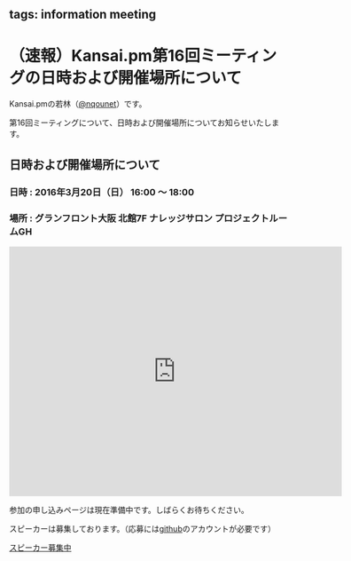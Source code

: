 tags: information meeting
---
# （速報）Kansai.pm第16回ミーティングの日時および開催場所について

Kansai.pmの若林（[@nqounet](https://twitter.com/nqounet)）です。

第16回ミーティングについて、日時および開催場所についてお知らせいたします。

## 日時および開催場所について

### 日時 : 2016年3月20日（日） 16:00 〜 18:00
### 場所 : グランフロント大阪 北館7F ナレッジサロン プロジェクトルームGH

<iframe src="https://www.google.com/maps/embed?pb=!1m18!1m12!1m3!1d104959.21057494337!2d135.42444789306074!3d34.705802162309425!2m3!1f0!2f0!3f0!3m2!1i1024!2i768!4f13.1!3m3!1m2!1s0x6000e68bfdc842eb%3A0x1a8de1d56168fdcd!2z44OK44Os44OD44K444K144Ot44Oz!5e0!3m2!1sja!2sjp!4v1454603299066" width="600" height="450" frameborder="0" style="border:0" allowfullscreen></iframe>

参加の申し込みページは現在準備中です。しばらくお待ちください。

スピーカーは募集しております。（応募には[github](https://github.com)のアカウントが必要です）

<div class="text-center">
    <a href="https://github.com/kansai-pm/issues/issues/4" class="btn btn-lg btn-primary btn-block">スピーカー募集中</a>
</div>
